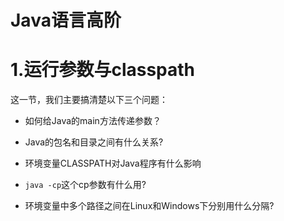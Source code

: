 # Java语言高阶

# 1.运行参数与classpath

这一节，我们主要搞清楚以下三个问题：

-   如何给Java的main方法传递参数？
-   Java的包名和目录之间有什么关系?
-   环境变量CLASSPATH对Java程序有什么影响

-   `java -cp`这个cp参数有什么用?
-   环境变量中多个路径之间在Linux和Windows下分别用什么分隔?